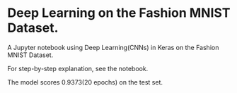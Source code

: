 # Deep Learning on the Fashion MNIST Dataset.

A Jupyter notebook using Deep Learning(CNNs) in Keras on the Fashion MNIST Dataset.

For step-by-step explanation, see the notebook.

The model scores 0.9373(20 epochs) on the test set.
